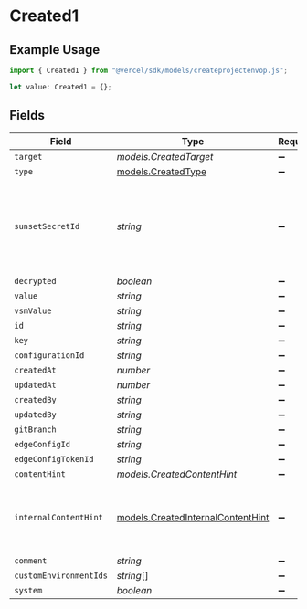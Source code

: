 # Created1

## Example Usage

```typescript
import { Created1 } from "@vercel/sdk/models/createprojectenvop.js";

let value: Created1 = {};
```

## Fields

| Field                                                                                    | Type                                                                                     | Required                                                                                 | Description                                                                              |
| ---------------------------------------------------------------------------------------- | ---------------------------------------------------------------------------------------- | ---------------------------------------------------------------------------------------- | ---------------------------------------------------------------------------------------- |
| `target`                                                                                 | *models.CreatedTarget*                                                                   | :heavy_minus_sign:                                                                       | N/A                                                                                      |
| `type`                                                                                   | [models.CreatedType](../models/createdtype.md)                                           | :heavy_minus_sign:                                                                       | N/A                                                                                      |
| `sunsetSecretId`                                                                         | *string*                                                                                 | :heavy_minus_sign:                                                                       | This is used to identiy variables that have been migrated from type secret to sensitive. |
| `decrypted`                                                                              | *boolean*                                                                                | :heavy_minus_sign:                                                                       | N/A                                                                                      |
| `value`                                                                                  | *string*                                                                                 | :heavy_minus_sign:                                                                       | N/A                                                                                      |
| `vsmValue`                                                                               | *string*                                                                                 | :heavy_minus_sign:                                                                       | N/A                                                                                      |
| `id`                                                                                     | *string*                                                                                 | :heavy_minus_sign:                                                                       | N/A                                                                                      |
| `key`                                                                                    | *string*                                                                                 | :heavy_minus_sign:                                                                       | N/A                                                                                      |
| `configurationId`                                                                        | *string*                                                                                 | :heavy_minus_sign:                                                                       | N/A                                                                                      |
| `createdAt`                                                                              | *number*                                                                                 | :heavy_minus_sign:                                                                       | N/A                                                                                      |
| `updatedAt`                                                                              | *number*                                                                                 | :heavy_minus_sign:                                                                       | N/A                                                                                      |
| `createdBy`                                                                              | *string*                                                                                 | :heavy_minus_sign:                                                                       | N/A                                                                                      |
| `updatedBy`                                                                              | *string*                                                                                 | :heavy_minus_sign:                                                                       | N/A                                                                                      |
| `gitBranch`                                                                              | *string*                                                                                 | :heavy_minus_sign:                                                                       | N/A                                                                                      |
| `edgeConfigId`                                                                           | *string*                                                                                 | :heavy_minus_sign:                                                                       | N/A                                                                                      |
| `edgeConfigTokenId`                                                                      | *string*                                                                                 | :heavy_minus_sign:                                                                       | N/A                                                                                      |
| `contentHint`                                                                            | *models.CreatedContentHint*                                                              | :heavy_minus_sign:                                                                       | N/A                                                                                      |
| `internalContentHint`                                                                    | [models.CreatedInternalContentHint](../models/createdinternalcontenthint.md)             | :heavy_minus_sign:                                                                       | Similar to `contentHints`, but should not be exposed to the user.                        |
| `comment`                                                                                | *string*                                                                                 | :heavy_minus_sign:                                                                       | N/A                                                                                      |
| `customEnvironmentIds`                                                                   | *string*[]                                                                               | :heavy_minus_sign:                                                                       | N/A                                                                                      |
| `system`                                                                                 | *boolean*                                                                                | :heavy_minus_sign:                                                                       | N/A                                                                                      |